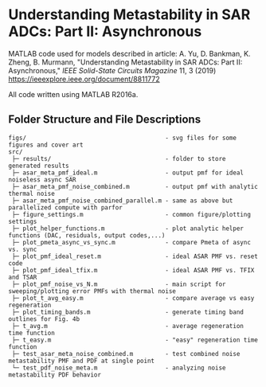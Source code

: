 Understanding Metastability in SAR ADCs: Part II: Asynchronous 
==============================================================
MATLAB code used for models described in article: A. Yu, D. Bankman, K. Zheng, B. Murmann, "Understanding Metastability in SAR ADCs: Part II: Asynchronous," *IEEE Solid-State Circuits Magazine* 11, 3 (2019) https://ieeexplore.ieee.org/document/8811772

All code written using MATLAB R2016a.

Folder Structure and File Descriptions
---------------------------------------
```
figs/                                       - svg files for some figures and cover art
src/
 ├─ results/                                - folder to store generated results
 ├─ asar_meta_pmf_ideal.m                   - output pmf for ideal noiseless async SAR
 ├─ asar_meta_pmf_noise_combined.m          - output pmf with analytic thermal noise
 ├─ asar_meta_pmf_noise_combined_parallel.m - same as above but parallelized compute with parfor
 ├─ figure_settings.m                       - common figure/plotting settings
 ├─ plot_helper_functions.m                 - plot analytic helper functions (DAC, residuals, output codes,...)
 ├─ plot_pmeta_async_vs_sync.m              - compare Pmeta of async vs. sync
 ├─ plot_pmf_ideal_reset.m                  - ideal ASAR PMF vs. reset code
 ├─ plot_pmf_ideal_tfix.m                   - ideal ASAR PMF vs. TFIX and TSAR
 ├─ plot_pmf_noise_vs_N.m                   - main script for sweeping/plotting error PMFs with thermal noise
 ├─ plot_t_avg_easy.m                       - compare average vs easy regeneration
 ├─ plot_timing_bands.m                     - generate timing band outlines for Fig. 4b
 ├─ t_avg.m                                 - average regeneration time function
 ├─ t_easy.m                                - "easy" regeneration time function
 ├─ test_asar_meta_noise_combined.m         - test combined noise metastability PMF and PDF at single point
 └─ test_pdf_noise_meta.m                   - analyzing noise metastability PDF behavior
```